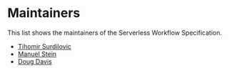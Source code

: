 # Maintainers

This list shows the maintainers of the Serverless Workflow Specification.

* [Tihomir Surdilovic](https://github.com/tsurdilo)
* [Manuel Stein](https://github.com/manuelstein)
* [Doug Davis](https://github.com/duglin)
